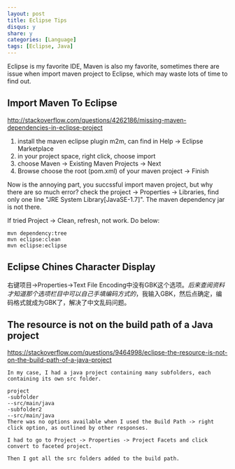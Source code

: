 ```yaml
---
layout: post
title: Eclipse Tips
disqus: y
share: y
categories: [Language]
tags: [Eclipse, Java]
---
```


Eclipse is my favorite IDE, Maven is also my favorite, sometimes there are issue when import maven project to Eclipse, which may waste lots of time to find out.

Import Maven To Eclipse
---------------------
http://stackoverflow.com/questions/4262186/missing-maven-dependencies-in-eclipse-project
1. install the maven eclipse plugin m2m, can find in Help -> Eclipse Marketplace
2. in your project space, right click, choose import
3. choose Maven -> Existing Maven Projects -> Next
4. Browse choose the root (pom.xml) of your maven project -> Finish

Now is the annoying part, you succssful import maven project, but why there are so much error?
check the project -> Properties -> Libraries, find only one line "JRE System Library[JavaSE-1.7]".
The maven dependency jar is not there.

If tried Project -> Clean, refresh, not work. Do below:
```shell
mvn dependency:tree
mvn eclipse:clean
mvn eclipse:eclipse
```

Eclipse Chines Character Display
---------------------
右键项目->Properties->Text File Encoding中没有GBK这个选项。*后来查阅资料才知道那个选项栏目中可以自己手填编码方式的*，我输入GBK，然后点确定，编码格式就成为GBK了，解决了中文乱码问题。

The resource is not on the build path of a Java project
---------------------
https://stackoverflow.com/questions/9464998/eclipse-the-resource-is-not-on-the-build-path-of-a-java-project
```
In my case, I had a java project containing many subfolders, each containing its own src folder.

project
-subfolder
--src/main/java
-subfolder2
--src/main/java
There was no options available when I used the Build Path -> right click option, as outlined by other responses.

I had to go to Project -> Properties -> Project Facets and click convert to faceted project.

Then I got all the src folders added to the build path.
```

